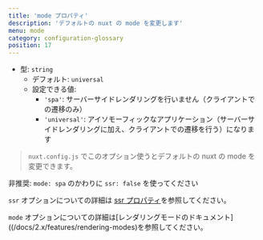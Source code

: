 ```yaml
---
title: 'mode プロパティ'
description: 'デフォルトの nuxt の mode を変更します'
menu: mode
category: configuration-glossary
position: 17
---
```


- 型: `string`
  - デフォルト: `universal`
  - 設定できる値:
    - `'spa'`: サーバーサイドレンダリングを行いません（クライアントでの遷移のみ）
    - `'universal'`: アイソモーフィックなアプリケーション（サーバーサイドレンダリングに加え、クライアントでの遷移を行う）になります

> `nuxt.config.js` でこのオプション使うとデフォルトの nuxt の mode を変更できます。

<base-alert type="warning">

非推奨: `mode: spa` のかわりに `ssr: false` を使ってください

</base-alert>

<base-alert type="next">

`ssr` オプションについての詳細は [ssr プロパティ](/docs/2.x/configuration-glossary/configuration-ssr)を参照してください。

</base-alert>

<base-alert type="next">

`mode` オプションについての詳細は[レンダリングモードのドキュメント]((/docs/2.x/features/rendering-modes)を参照してください。

</base-alert>
